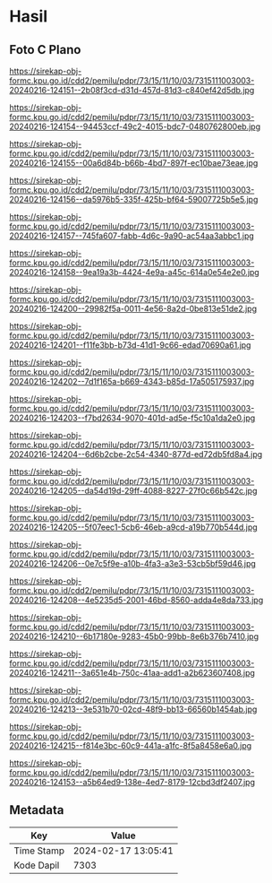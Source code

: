 # Hasil

## Foto C Plano

https://sirekap-obj-formc.kpu.go.id/cdd2/pemilu/pdpr/73/15/11/10/03/7315111003003-20240216-124151--2b08f3cd-d31d-457d-81d3-c840ef42d5db.jpg

https://sirekap-obj-formc.kpu.go.id/cdd2/pemilu/pdpr/73/15/11/10/03/7315111003003-20240216-124154--94453ccf-49c2-4015-bdc7-0480762800eb.jpg

https://sirekap-obj-formc.kpu.go.id/cdd2/pemilu/pdpr/73/15/11/10/03/7315111003003-20240216-124155--00a6d84b-b66b-4bd7-897f-ec10bae73eae.jpg

https://sirekap-obj-formc.kpu.go.id/cdd2/pemilu/pdpr/73/15/11/10/03/7315111003003-20240216-124156--da5976b5-335f-425b-bf64-59007725b5e5.jpg

https://sirekap-obj-formc.kpu.go.id/cdd2/pemilu/pdpr/73/15/11/10/03/7315111003003-20240216-124157--745fa607-fabb-4d6c-9a90-ac54aa3abbc1.jpg

https://sirekap-obj-formc.kpu.go.id/cdd2/pemilu/pdpr/73/15/11/10/03/7315111003003-20240216-124158--9ea19a3b-4424-4e9a-a45c-614a0e54e2e0.jpg

https://sirekap-obj-formc.kpu.go.id/cdd2/pemilu/pdpr/73/15/11/10/03/7315111003003-20240216-124200--29982f5a-0011-4e56-8a2d-0be813e51de2.jpg

https://sirekap-obj-formc.kpu.go.id/cdd2/pemilu/pdpr/73/15/11/10/03/7315111003003-20240216-124201--f11fe3bb-b73d-41d1-9c66-edad70690a61.jpg

https://sirekap-obj-formc.kpu.go.id/cdd2/pemilu/pdpr/73/15/11/10/03/7315111003003-20240216-124202--7d1f165a-b669-4343-b85d-17a505175937.jpg

https://sirekap-obj-formc.kpu.go.id/cdd2/pemilu/pdpr/73/15/11/10/03/7315111003003-20240216-124203--f7bd2634-9070-401d-ad5e-f5c10a1da2e0.jpg

https://sirekap-obj-formc.kpu.go.id/cdd2/pemilu/pdpr/73/15/11/10/03/7315111003003-20240216-124204--6d6b2cbe-2c54-4340-877d-ed72db5fd8a4.jpg

https://sirekap-obj-formc.kpu.go.id/cdd2/pemilu/pdpr/73/15/11/10/03/7315111003003-20240216-124205--da54d19d-29ff-4088-8227-27f0c66b542c.jpg

https://sirekap-obj-formc.kpu.go.id/cdd2/pemilu/pdpr/73/15/11/10/03/7315111003003-20240216-124205--5f07eec1-5cb6-46eb-a9cd-a19b770b544d.jpg

https://sirekap-obj-formc.kpu.go.id/cdd2/pemilu/pdpr/73/15/11/10/03/7315111003003-20240216-124206--0e7c5f9e-a10b-4fa3-a3e3-53cb5bf59d46.jpg

https://sirekap-obj-formc.kpu.go.id/cdd2/pemilu/pdpr/73/15/11/10/03/7315111003003-20240216-124208--4e5235d5-2001-46bd-8560-adda4e8da733.jpg

https://sirekap-obj-formc.kpu.go.id/cdd2/pemilu/pdpr/73/15/11/10/03/7315111003003-20240216-124210--6b17180e-9283-45b0-99bb-8e6b376b7410.jpg

https://sirekap-obj-formc.kpu.go.id/cdd2/pemilu/pdpr/73/15/11/10/03/7315111003003-20240216-124211--3a651e4b-750c-41aa-add1-a2b623607408.jpg

https://sirekap-obj-formc.kpu.go.id/cdd2/pemilu/pdpr/73/15/11/10/03/7315111003003-20240216-124213--3e531b70-02cd-48f9-bb13-66560b1454ab.jpg

https://sirekap-obj-formc.kpu.go.id/cdd2/pemilu/pdpr/73/15/11/10/03/7315111003003-20240216-124215--f814e3bc-60c9-441a-a1fc-8f5a8458e6a0.jpg

https://sirekap-obj-formc.kpu.go.id/cdd2/pemilu/pdpr/73/15/11/10/03/7315111003003-20240216-124153--a5b64ed9-138e-4ed7-8179-12cbd3df2407.jpg


## Metadata

| Key        | Value               |
| ---------- | ------------------- |
| Time Stamp | 2024-02-17 13:05:41 |
| Kode Dapil | 7303                |



